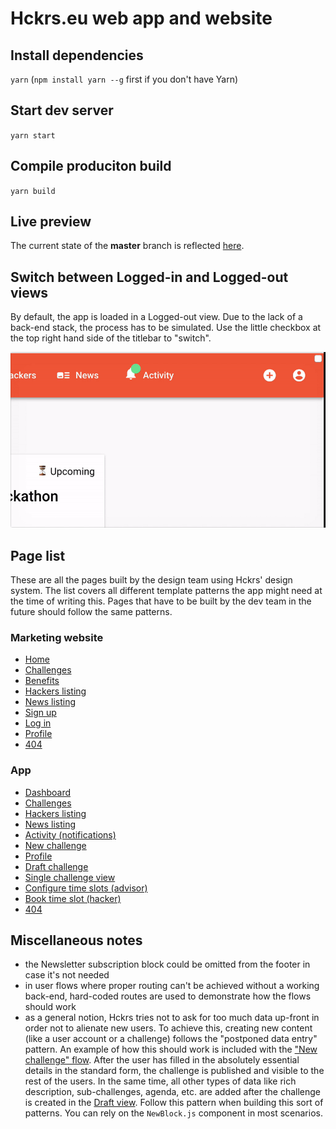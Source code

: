 # Hckrs.eu web app and website

## Install dependencies

`yarn` (`npm install yarn --g` first if you don't have Yarn)

## Start dev server

`yarn start`

## Compile produciton build

`yarn build`

## Live preview

The current state of the **master** branch is reflected <a href="http://hckrs-app.netlify.com/" target="_blank">here</a>.

## Switch between Logged-in and Logged-out views

By default, the app is loaded in a Logged-out view. Due to the lack of a back-end stack, the process has to be simulated. Use the little checkbox at the top right hand side of the titlebar to "switch".

![Demo](/demo.gif)

## Page list

These are all the pages built by the design team using Hckrs' design system. The list covers all different template patterns the app might need at the time of writing this. Pages that have to be built by the dev team in the future should follow the same patterns.

### Marketing website
- [Home](http://hckrs-app.netlify.com/)
- [Challenges](http://hckrs-app.netlify.com/challenges)
- [Benefits](http://hckrs-app.netlify.com/benefits)
- [Hackers listing](http://hckrs-app.netlify.com/hackers)
- [News listing](http://hckrs-app.netlify.com/benenewsfits)
- [Sign up](http://hckrs-app.netlify.com/signup)
- [Log in](http://hckrs-app.netlify.com/log-in)
- [Profile](http://hckrs-app.netlify.com/profile)
- [404](http://hckrs-app.netlify.com/awronglink)

### App
- [Dashboard](http://hckrs-app.netlify.com/dashboard)
- [Challenges](http://hckrs-app.netlify.com/challenges)
- [Hackers listing](http://hckrs-app.netlify.com/hackers)
- [News listing](http://hckrs-app.netlify.com/benenewsfits)
- [Activity (notifications)](http://hckrs-app.netlify.com/activity)
- [New challenge](http://hckrs-app.netlify.com/new-challenge)
- [Profile](http://hckrs-app.netlify.com/profile)
- [Draft challenge](http://hckrs-app.netlify.com/draft-challenge)
- [Single challenge view](http://hckrs-app.netlify.com/challenges/hack-mty)
- [Configure time slots (advisor)](http://hckrs-app.netlify.com/configure-time-slots)
- [Book time slot (hacker)](http://hckrs-app.netlify.com/http://hckrs-app.netlify.com/book-time-slot)
- [404](http://hckrs-app.netlify.com/awronglink)

## Miscellaneous notes
- the Newsletter subscription block could be omitted from the footer in case it's not needed
- in user flows where proper routing can't be achieved without a working back-end, hard-coded routes are used to demonstrate how the flows should work
- as a general notion, Hckrs tries not to ask for too much data up-front in order not to alienate new users. To achieve this, creating new content (like a user account or a challenge) follows the "postponed data entry" pattern. An example of how this should work is included with the ["New challenge" flow](http://hckrs-app.netlify.com/new-challenge). After the user has filled in the absolutely essential details in the standard form, the challenge is published and visible to the rest of the users. In the same time, all other types of data like rich description, sub-challenges, agenda, etc. are added after the challenge is created in the [Draft view](http://hckrs-app.netlify.com/draft-challenge). Follow this pattern when building this sort of patterns. You can rely on the `NewBlock.js` component in most scenarios.